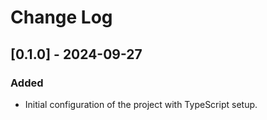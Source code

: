 
# Change Log

## [0.1.0] - 2024-09-27

### Added
- Initial configuration of the project with TypeScript setup.
